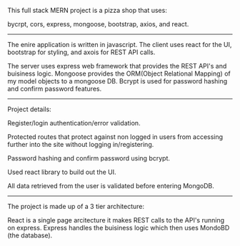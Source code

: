 This full stack MERN project is a pizza shop that uses:

  bycrpt, cors, express, mongoose, bootstrap, axios, and react.

  -------------------------------------------------------------------------

  The enire application is written in javascript.  The client uses react for the UI, bootstrap for styling, and axois for REST API calls.  

  The server uses express web framework that provides the REST API's and buisiness logic.  Mongoose provides the ORM(Object Relational Mapping) of my model objects to a mongoose DB. Bcrypt is used for password hashing and confirm password features.  

  ------------------------------------------------------------------------------------

  Project details:

  Register/login authentication/error validation.
	
  Protected routes that protect against non logged in users from accessing further into the site without logging in/registering.
	
  Password hashing and confirm password using bcrypt.
	
  Used react library to build out the UI.  
	
  All data retrieved from the user is validated before entering MongoDB.

  -------------------------------------------------------------------------------

  The project is made up of a 3 tier architecture:

  React is a single page arcitecture it makes REST calls to the API's running on express. Express handles the buisiness logic which then uses MondoBD (the database).

 


  
